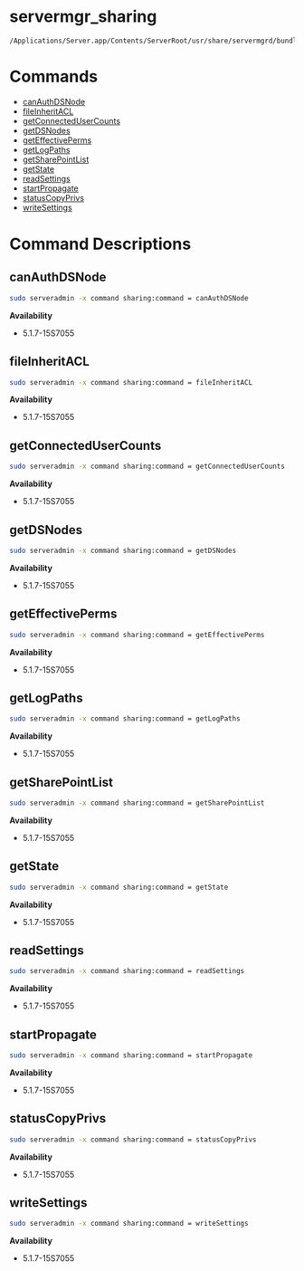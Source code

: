 # servermgr_sharing

```console
/Applications/Server.app/Contents/ServerRoot/usr/share/servermgrd/bundles/servermgr_sharing.bundle/Contents/MacOS/servermgr_sharing
```

# Commands

* [canAuthDSNode](https://github.com/erikberglund/servermgr_commands/blob/master/servermgr_sharing.md#canauthdsnode)
* [fileInheritACL](https://github.com/erikberglund/servermgr_commands/blob/master/servermgr_sharing.md#fileinheritacl)
* [getConnectedUserCounts](https://github.com/erikberglund/servermgr_commands/blob/master/servermgr_sharing.md#getconnectedusercounts)
* [getDSNodes](https://github.com/erikberglund/servermgr_commands/blob/master/servermgr_sharing.md#getdsnodes)
* [getEffectivePerms](https://github.com/erikberglund/servermgr_commands/blob/master/servermgr_sharing.md#geteffectiveperms)
* [getLogPaths](https://github.com/erikberglund/servermgr_commands/blob/master/servermgr_sharing.md#getlogpaths)
* [getSharePointList](https://github.com/erikberglund/servermgr_commands/blob/master/servermgr_sharing.md#getsharepointlist)
* [getState](https://github.com/erikberglund/servermgr_commands/blob/master/servermgr_sharing.md#getstate)
* [readSettings](https://github.com/erikberglund/servermgr_commands/blob/master/servermgr_sharing.md#readsettings)
* [startPropagate](https://github.com/erikberglund/servermgr_commands/blob/master/servermgr_sharing.md#startpropagate)
* [statusCopyPrivs](https://github.com/erikberglund/servermgr_commands/blob/master/servermgr_sharing.md#statuscopyprivs)
* [writeSettings](https://github.com/erikberglund/servermgr_commands/blob/master/servermgr_sharing.md#writesettings)

# Command Descriptions

## canAuthDSNode

```bash
sudo serveradmin -x command sharing:command = canAuthDSNode
```

**Availability**
* 5.1.7-15S7055

## fileInheritACL

```bash
sudo serveradmin -x command sharing:command = fileInheritACL
```

**Availability**
* 5.1.7-15S7055

## getConnectedUserCounts

```bash
sudo serveradmin -x command sharing:command = getConnectedUserCounts
```

**Availability**
* 5.1.7-15S7055

## getDSNodes

```bash
sudo serveradmin -x command sharing:command = getDSNodes
```

**Availability**
* 5.1.7-15S7055

## getEffectivePerms

```bash
sudo serveradmin -x command sharing:command = getEffectivePerms
```

**Availability**
* 5.1.7-15S7055

## getLogPaths

```bash
sudo serveradmin -x command sharing:command = getLogPaths
```

**Availability**
* 5.1.7-15S7055

## getSharePointList

```bash
sudo serveradmin -x command sharing:command = getSharePointList
```

**Availability**
* 5.1.7-15S7055

## getState

```bash
sudo serveradmin -x command sharing:command = getState
```

**Availability**
* 5.1.7-15S7055

## readSettings

```bash
sudo serveradmin -x command sharing:command = readSettings
```

**Availability**
* 5.1.7-15S7055

## startPropagate

```bash
sudo serveradmin -x command sharing:command = startPropagate
```

**Availability**
* 5.1.7-15S7055

## statusCopyPrivs

```bash
sudo serveradmin -x command sharing:command = statusCopyPrivs
```

**Availability**
* 5.1.7-15S7055

## writeSettings

```bash
sudo serveradmin -x command sharing:command = writeSettings
```

**Availability**
* 5.1.7-15S7055

